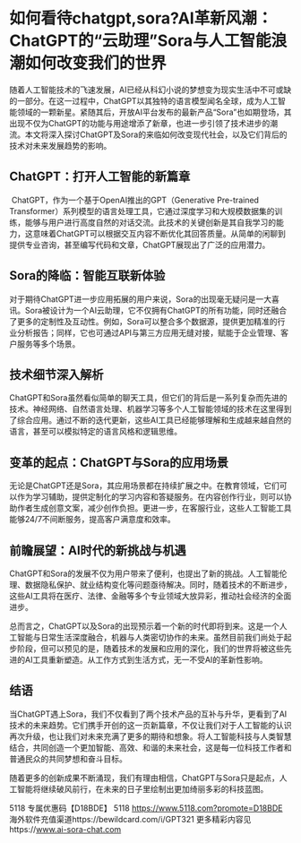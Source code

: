 # 如何看待chatgpt,sora?AI革新风潮：ChatGPT的“云助理”Sora与人工智能浪潮如何改变我们的世界

​       随着人工智能技术的飞速发展，AI已经从科幻小说的梦想变为现实生活中不可或缺的一部分。在这一过程中，ChatGPT以其独特的语言模型闻名全球，成为人工智能领域的一颗新星。紧随其后，开放AI平台发布的最新产品“Sora”也如期登场，其出现不仅为ChatGPT的功能与用途增添了新章，也进一步引领了技术进步的潮流。本文将深入探讨ChatGPT及Sora的来临如何改变现代社会，以及它们背后的技术对未来发展趋势的影响。

##  ChatGPT：打开人工智能的新篇章

​       ChatGPT，作为一个基于OpenAI推出的GPT（Generative Pre-trained Transformer）系列模型的语言处理工具，它通过深度学习和大规模数据集的训练，能够与用户进行高度自然的对话交流。此技术的关键创新是其自我学习的能力，这意味着ChatGPT可以根据交互内容不断优化其回答质量。从简单的闲聊到提供专业咨询，甚至编写代码和文章，ChatGPT展现出了广泛的应用潜力。

##  Sora的降临：智能互联新体验

对于期待ChatGPT进一步应用拓展的用户来说，Sora的出现毫无疑问是一大喜讯。Sora被设计为一个AI云助理，它不仅拥有ChatGPT的所有功能，同时还融合了更多的定制性及互动性。例如，Sora可以整合多个数据源，提供更加精准的行业分析报告；同样，它也可通过API与第三方应用无缝对接，赋能于企业管理、客户服务等多个场景。

##  技术细节深入解析

​    ChatGPT和Sora虽然看似简单的聊天工具，但它们的背后是一系列复杂而先进的技术。神经网络、自然语言处理、机器学习等多个人工智能领域的技术在这里得到了综合应用。通过不断的迭代更新，这些AI工具已经能够理解和生成越来越自然的语言，甚至可以模拟特定的语言风格和逻辑思维。

##  变革的起点：ChatGPT与Sora的应用场景

​    无论是ChatGPT还是Sora，其应用场景都在持续扩展之中。在教育领域，它们可以作为学习辅助，提供定制化的学习内容和答疑服务。在内容创作行业，则可以协助作者生成创意文案，减少创作负担。更进一步，在客服行业，这些人工智能工具能够24/7不间断服务，提高客户满意度和效率。

##  前瞻展望：AI时代的新挑战与机遇

​     ChatGPT和Sora的发展不仅为用户带来了便利，也提出了新的挑战。人工智能伦理、数据隐私保护、就业结构变化等问题亟待解决。同时，随着技术的不断进步，这些AI工具将在医疗、法律、金融等多个专业领域大放异彩，推动社会经济的全面进步。

​    总而言之，ChatGPT以及Sora的出现预示着一个新的时代即将到来。这是一个人工智能与日常生活深度融合，机器与人类密切协作的未来。虽然目前我们尚处于起步阶段，但可以预见的是，随着技术的发展和应用的深化，我们的世界将被这些先进的AI工具重新塑造。从工作方式到生活方式，无一不受AI的革新性影响。

##  结语

​    当ChatGPT遇上Sora，我们不仅看到了两个技术产品的互补与升华，更看到了AI技术的未来趋势。它们携手开创的这一页新篇章，不仅让我们对于人工智能的认识再次升级，也让我们对未来充满了更多的期待和想象。将人工智能科技与人类智慧结合，共同创造一个更加智能、高效、和谐的未来社会，这是每一位科技工作者和普通民众的共同梦想和奋斗目标。

随着更多的创新成果不断涌现，我们有理由相信，ChatGPT与Sora只是起点，人工智能将继续破风前行，在未来的日子里绘制出更加绮丽多彩的科技蓝图。

5118   专属优惠码【D18BDE】
5118 https://www.5118.com?promote=D18BDE
海外软件充值渠道https://bewildcard.com/i/GPT321
更多精彩内容见https://www.ai-sora-chat.com
